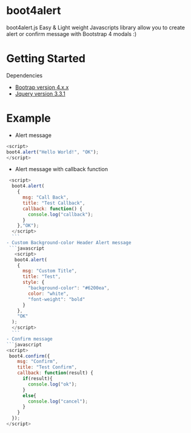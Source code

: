 # boot4alert
boot4alert.js Easy &amp; Light weight Javascripts library allow you to create alert or confirm message with Bootstrap 4 modals :)

# Getting Started 

Dependencies

- [Bootrap version 4.x.x](https://getbootstrap.com/docs/4.2/getting-started/download/)
- [Jquery version 3.3.1](https://jquery.com/download/)

# Example
  - Alert message
  ```javascript
  <script>
  boot4.alert("Hello World!", "OK");
  </script>
  ```
  - Alert message with callback function
  ```javascript
   <script>
    boot4.alert(
      {
        msg: "Call Back",
        title: "Test Callback",
        callback: function() {
          console.log("callback");
        }
      },"OK");
    </script>
    ```
  - Custom Background-color Header Alert message
   ```javascript
     <script>
     boot4.alert(
      {
        msg: "Custom Title",
        title: "Test",
        style: {
          "background-color": "#6200ea",
          color: "white",
          "font-weight": "bold"
        }
      },
      "OK"
    );
    </script>
    ```
  - Confirm message
  ```javascript
  <script>
   boot4.confirm({
      msg: "Confirm",
      title: "Test Confirm",
      callback: function(result) {
        if(result){
          console.log("ok");
        }
        else{
          console.log("cancel");
        }
      }
    });
  </script>
  ```
